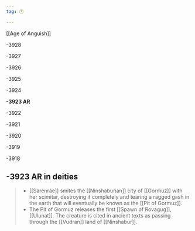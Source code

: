 ```yaml
---
tag: 🕛

---
```

[[Age of Anguish]]


-3928

-3927

-3926

-3925

-3924

**-3923 AR**

-3922

-3921

-3920

-3919

-3918



## -3923 AR in deities

>  - [[Sarenrae]] smites the [[Ninshaburian]] city of [[Gormuz]] with her scimitar, destroying it completely and tearing a ragged gash in the earth that will eventually be known as the [[Pit of Gormuz]].
>  - The Pit of Gormuz releases the first [[Spawn of Rovagug]], [[Ulunat]]. The creature is cited in ancient texts as passing through the [[Vudran]] land of [[Ninshabur]].






